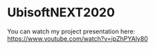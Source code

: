 # UbisoftNEXT2020

You can watch my project presentation here: https://www.youtube.com/watch?v=ipZhPYAly80
